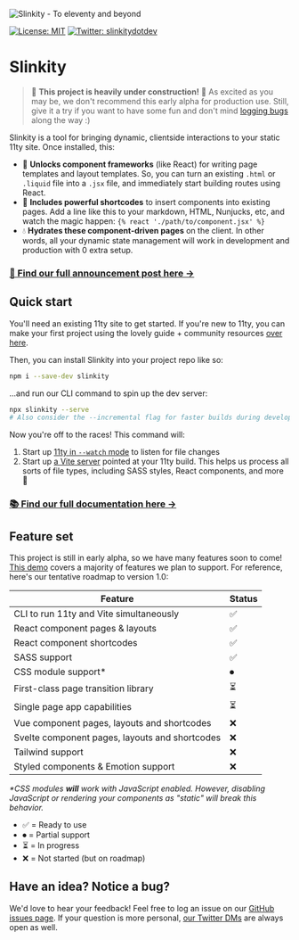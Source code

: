 ![Slinkity - To eleventy and beyond](https://slinkity.dev/assets/og-image-banner.jpg)

[![License: MIT](https://img.shields.io/badge/License-MIT-yellow.svg)](https://github.com/Holben888/slinkity/blob/main/LICENSE.md)
[![Twitter: slinkitydotdev](https://img.shields.io/twitter/follow/slinkitydotdev.svg?style=social)](https://twitter.com/slinkitydotdev)

# Slinkity

> 🚧 **This project is heavily under construction!** 🚧 As excited as you may be, we don't recommend this early alpha for production use. Still, give it a try if you want to have some fun and don't mind [logging bugs](https://github.com/Holben888/slinkity/issues) along the way :)

Slinkity is a tool for bringing dynamic, clientside interactions to your static 11ty site. Once installed, this:

- 🚀 **Unlocks component frameworks** (like React) for writing page templates and layout templates. So, you can turn an existing `.html` or `.liquid` file into a `.jsx` file, and immediately start building routes using React.
- 🔖 **Includes powerful shortcodes** to insert components into existing pages. Add a line like this to your markdown, HTML, Nunjucks, etc, and watch the magic happen: `{% react './path/to/component.jsx' %}`
- 💧 **Hydrates these component-driven pages** on the client. In other words, all your dynamic state management will work in development and production with 0 extra setup.

### [📣 Find our full announcement post here →](https://slinkity.dev/)

## Quick start

You'll need an existing 11ty site to get started. If you're new to 11ty, you can make your first project using the lovely guide + community resources [over here](https://www.11ty.dev/docs/getting-started/).

Then, you can install Slinkity into your project repo like so:

```bash
npm i --save-dev slinkity
```

...and run our CLI command to spin up the dev server:

```bash
npx slinkity --serve
# Also consider the --incremental flag for faster builds during development
```

Now you're off to the races! This command will:

1. Start up [11ty in `--watch` mode](https://www.11ty.dev/docs/usage/#re-run-eleventy-when-you-save) to listen for file changes
2. Start up [a Vite server](https://vitejs.dev/guide/#index-html-and-project-root) pointed at your 11ty build. This helps us process all sorts of file types, including SASS styles, React components, and more 🚀

### [📚 Find our full documentation here →](https://slinkity.dev/)

## Feature set

This project is still in early alpha, so we have many features soon to come! [This demo](https://twitter.com/BHolmesDev/status/1404427102032740353?s=20) covers a majority of features we plan to support. For reference, here's our tentative roadmap to version 1.0:

| Feature                                         | Status |
| ----------------------------------------------- | ------ |
| CLI to run 11ty and Vite simultaneously         | ✅ | 
| React component pages & layouts                 | ✅ | 
| React component shortcodes                      | ✅ |
| SASS support                                    | ✅ |
| CSS module support*                             | ⏺ |
| First-class page transition library             | ⏳ |
| Single page app capabilities                    | ⏳ |
| Vue component pages, layouts and shortcodes     | ❌ |
| Svelte component pages, layouts and shortcodes  | ❌ |
| Tailwind support                                | ❌ |
| Styled components & Emotion support             | ❌ |

_*CSS modules **will** work with JavaScript enabled. However, disabling JavaScript or rendering your components as "static" will break this behavior._

- ✅ = Ready to use
- ⏺ = Partial support
- ⏳ = In progress
- ❌ = Not started (but on roadmap)

## Have an idea? Notice a bug?

We'd love to hear your feedback! Feel free to log an issue on our [GitHub issues page](https://github.com/Holben888/slinkity/issues). If your question is more personal, [our Twitter DMs](https://twitter.com/slinkitydotdev) are always open as well.